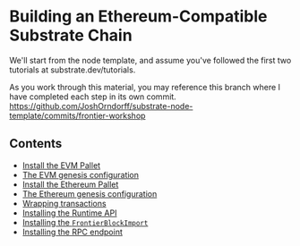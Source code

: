 Building an Ethereum-Compatible Substrate Chain
===============================================
We'll start from the node template, and assume you've followed the first two tutorials at substrate.dev/tutorials.

As you work through this material, you may reference this branch where I have completed each step in its own commit. https://github.com/JoshOrndorff/substrate-node-template/commits/frontier-workshop


Contents
--------
* [Install the EVM Pallet](pallet-evm.md)
* [The EVM genesis configuration](evm-genesis.md)
* [Install the Ethereum Pallet](pallet-ethereum.md)
* [The Ethereum genesis configuration](ethereum-genesis.md)
* [Wrapping transactions](wrapping-transaction.md)
* [Installing the Runtime API](runtime-api.md)
* [Installing the `FrontierBlockImport`](block-import.md)
* [Installing the RPC endpoint](rpc.md)
